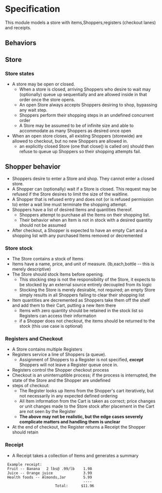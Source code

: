 # Specification
This module models a store with items,Shoppers,registers (checkout lanes) and receipts.

## Behaviors

## Store
### Store states
* A store may be open or closed.
    * When a store is closed, arriving Shoppers who desire to wait may (optionally) queue up sequentially and are allowed inside in that order once the store opens. 
    * An open Store always accepts Shoppers desiring to shop, bypassing any wait step.
    * Shoppers perform their shopping steps in an undefined concurrent order
    * A Store may be assumed to be of infinite size and able to accommodate as many Shoppers as desired once open
* When an open store closes, all existing Shoppers (storewide) are allowed to checkout, but no new Shoppers are allowed in.
    * an explicitly closed Store (one that close() is called on) should then refuse to queue up Shoppers so their shopping attempts fail.
    
## Shopper behavior
* Shoppers desire to enter a Store and shop.  They cannot enter a closed store.
* A Shopper can (optionally) wait if a Store is closed. This request may be refused if the Store desires to limit the size of the waitline.
* A Shopper that is refused entry and does not (or is refused permission to) enter a wait line must terminate the shopping attempt.
* Shoppers have a list of desired Items and quantities thereof.
   * Shoppers attempt to purchase all the Items on their shopping list.
   * Their behavior when an Item is not in stock with a desired quantity should not be assumed 
* After checkout, a Shopper is expected to have an empty Cart and a shopping list with any purchased Items removed or decremented


### Store stock
* The Store contains a stock of Items
* Items have a name, price, and unit of measure. (lb,each,bottle -- this is merely descriptive)
* The Store should stock Items before opening.
     * This stocking step is not the responsibility of the Store, it expects to be stocked by an external source entirely decoupled from its logic
     * Stocking the Store is merely desirable, not required; an empty Store simply results in all Shoppers failing to clear their shopping list
* Item quantities are decremented as Shoppers take them off the shelf and add them to their Cart, putting a new Item there
    * Items with zero quantity should be retained in the stock list so Registers can access their information
    * if a Shopper does not checkout, the items should be returned to the stock (this use case is optional)

### Registers and Checkout
* A Store contains multiple Registers
* Registers service a line of Shoppers (a queue).
   * Assignment of Shoppers to a Register is not specified, ***except*** Shoppers will not leave a Register queue once in.
* Registers control the Shopper checkout process
* Checkout is an uninterruptible process; if the process is interrupted, the state of the Store and the Shopper are undefined
* steps of checkout:
    * The Register looks up Items from the Shopper's cart iteratively, but not necessarily in any expected defined ordering
    * All Item information from the Cart is taken as correct; price changes or unit changes made to the Store stock after placement in the Cart are not seen by the Register
    * __The above may not be realistic, but the edge cases severely complicate matters and handling them is unclear__
* At the end of checkout, the Register returns a Receipt the Shopper should retain

### Receipt
* A Receipt takes a collection of Items and generates a summary

```
 Example receipt:
 Fruit -- Banana   2 lbs@ .99/lb    1.98
 Juice -- Orange juice              3.99
 Health foods -- Almonds,Jar        5.99
                                    ----
                       Total:      $11.96 
  ```
